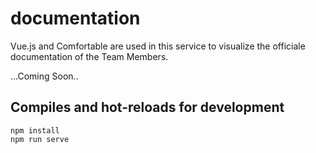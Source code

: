 # documentation

Vue.js and Comfortable are used in this service to visualize the officiale documentation of the Team Members.

...Coming Soon..

## Compiles and hot-reloads for development

```
npm install
npm run serve
```


